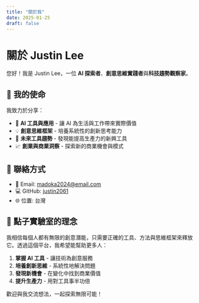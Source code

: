 ```yaml
---
title: "關於我"
date: 2025-01-25
draft: false
---
```


# 關於 Justin Lee

您好！我是 Justin Lee，一位 **AI 探索者**、**創意思維實踐者**與**科技趨勢觀察家**。

## 🎯 我的使命

我致力於分享：
- 🤖 **AI 工具與應用** - 讓 AI 為生活與工作帶來實際價值
- 💡 **創意思維框架** - 培養系統性的創新思考能力
- 🚀 **未來工具趨勢** - 發現能提高生產力的新興工具
- 📈 **創業與商業洞察** - 探索新的商業機會與模式

## 📍 聯絡方式

- 📧 Email: [madoka2024@email.com](mailto:madoka2024@email.com)
- 💻 GitHub: [justin2061](https://github.com/justin2061)
- 🌐 位置: 台灣

## 🌟 點子實驗室的理念

我相信每個人都有無限的創意潛能，只需要正確的工具、方法與思維框架來釋放它。透過這個平台，我希望能幫助更多人：

1. **掌握 AI 工具** - 讓技術為創意服務
2. **培養創新思維** - 系統性地解決問題
3. **發現新機會** - 在變化中找到商業價值
4. **提升生產力** - 用對工具事半功倍

歡迎與我交流想法，一起探索無限可能！ 